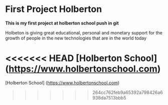 # First Project Holberton


**This is my first project at holberton school push in git**

Holbeton  is  giving  great  educational,  personal  and  monetary
support  for  the  growth  of  people  in  the  new  technologies
that  are  in  the  world  today 

<<<<<<< HEAD
[Holberton School] (https://www.holbertonschool.com)
=======
[Holberton School] (https://www.holbertonschool.com)
>>>>>>> 264cc762feb9a65392a798426a6938da7513bbb5
